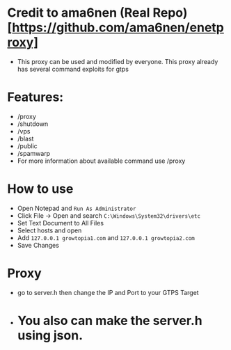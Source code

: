 # Credit to ama6nen (Real Repo)[https://github.com/ama6nen/enetproxy]
- This proxy can be used and modified by everyone. This proxy already has several command exploits for gtps

# Features:
- /proxy
- /shutdown
- /vps
- /blast
- /public
- /spamwarp
- For more information about available command use /proxy

# How to use
- Open Notepad and `Run As Administrator`
- Click File -> Open and search `C:\Windows\System32\drivers\etc`
- Set Text Document to All Files
- Select hosts and open
- Add `127.0.0.1 growtopia1.com` and `127.0.0.1 growtopia2.com`
- Save Changes

# Proxy
- go to server.h then change the IP and Port to your GTPS Target
- # You also can make the server.h using json.
